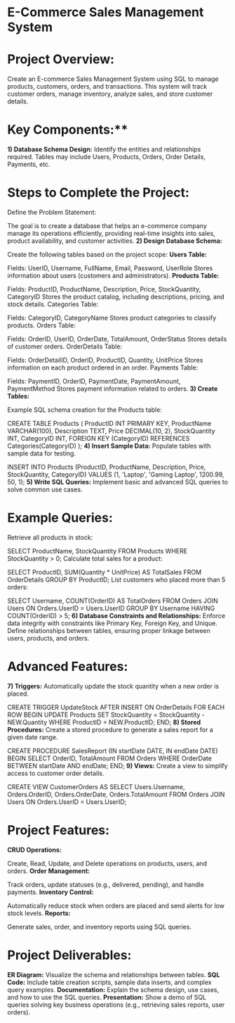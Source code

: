 # E-Commerce Sales Management System

# Project Overview:
Create an E-commerce Sales Management System using SQL to manage products, customers, orders, and transactions. This system will track customer orders, manage inventory, analyze sales, and store customer details.

# Key Components:**
**1) Database Schema Design:**
Identify the entities and relationships required.
Tables may include Users, Products, Orders, Order Details, Payments, etc.
# Steps to Complete the Project:
Define the Problem Statement:

The goal is to create a database that helps an e-commerce company manage its operations efficiently, providing real-time insights into sales, product availability, and customer activities.
**2) Design Database Schema:**

Create the following tables based on the project scope:
**Users Table:**

Fields: UserID, Username, FullName, Email, Password, UserRole
Stores information about users (customers and administrators).
**Products Table:**

Fields: ProductID, ProductName, Description, Price, StockQuantity, CategoryID
Stores the product catalog, including descriptions, pricing, and stock details.
Categories Table:

Fields: CategoryID, CategoryName
Stores product categories to classify products.
Orders Table:

Fields: OrderID, UserID, OrderDate, TotalAmount, OrderStatus
Stores details of customer orders.
OrderDetails Table:

Fields: OrderDetailID, OrderID, ProductID, Quantity, UnitPrice
Stores information on each product ordered in an order.
Payments Table:

Fields: PaymentID, OrderID, PaymentDate, PaymentAmount, PaymentMethod
Stores payment information related to orders.
**3) Create Tables:**

Example SQL schema creation for the Products table:

CREATE TABLE Products (
    ProductID INT PRIMARY KEY,
    ProductName VARCHAR(100),
    Description TEXT,
    Price DECIMAL(10, 2),
    StockQuantity INT,
    CategoryID INT,
    FOREIGN KEY (CategoryID) REFERENCES Categories(CategoryID)
);
**4) Insert Sample Data:** 
Populate tables with sample data for testing.

INSERT INTO Products (ProductID, ProductName, Description, Price, StockQuantity, CategoryID)
VALUES (1, 'Laptop', 'Gaming Laptop', 1200.99, 50, 1);
**5) Write SQL Queries:**
Implement basic and advanced SQL queries to solve common use cases.
# Example Queries:
Retrieve all products in stock:

SELECT ProductName, StockQuantity 
FROM Products 
WHERE StockQuantity > 0;
Calculate total sales for a product:

SELECT ProductID, SUM(Quantity * UnitPrice) AS TotalSales
FROM OrderDetails
GROUP BY ProductID;
List customers who placed more than 5 orders:

SELECT Username, COUNT(OrderID) AS TotalOrders
FROM Orders 
JOIN Users ON Orders.UserID = Users.UserID
GROUP BY Username
HAVING COUNT(OrderID) > 5;
**6) Database Constraints and Relationships:**
Enforce data integrity with constraints like Primary Key, Foreign Key, and Unique.
Define relationships between tables, ensuring proper linkage between users, products, and orders.
# Advanced Features:
**7) Triggers:**
Automatically update the stock quantity when a new order is placed.

CREATE TRIGGER UpdateStock AFTER INSERT ON OrderDetails
FOR EACH ROW
BEGIN
   UPDATE Products
   SET StockQuantity = StockQuantity - NEW.Quantity
   WHERE ProductID = NEW.ProductID;
END;
**8) Stored Procedures:**
Create a stored procedure to generate a sales report for a given date range.

CREATE PROCEDURE SalesReport (IN startDate DATE, IN endDate DATE)
BEGIN
   SELECT OrderID, TotalAmount
   FROM Orders
   WHERE OrderDate BETWEEN startDate AND endDate;
END;
**9) Views:**
Create a view to simplify access to customer order details.

CREATE VIEW CustomerOrders AS
SELECT Users.Username, Orders.OrderID, Orders.OrderDate, Orders.TotalAmount
FROM Orders
JOIN Users ON Orders.UserID = Users.UserID;
# Project Features:
**CRUD Operations:**

Create, Read, Update, and Delete operations on products, users, and orders.
**Order Management:**

Track orders, update statuses (e.g., delivered, pending), and handle payments.
**Inventory Control:**

Automatically reduce stock when orders are placed and send alerts for low stock levels.
**Reports:**

Generate sales, order, and inventory reports using SQL queries.
# Project Deliverables:
**ER Diagram:** Visualize the schema and relationships between tables.
**SQL Code:** Include table creation scripts, sample data inserts, and complex query examples.
**Documentation:** Explain the schema design, use cases, and how to use the SQL queries.
**Presentation:** Show a demo of SQL queries solving key business operations (e.g., retrieving sales reports, user orders).


